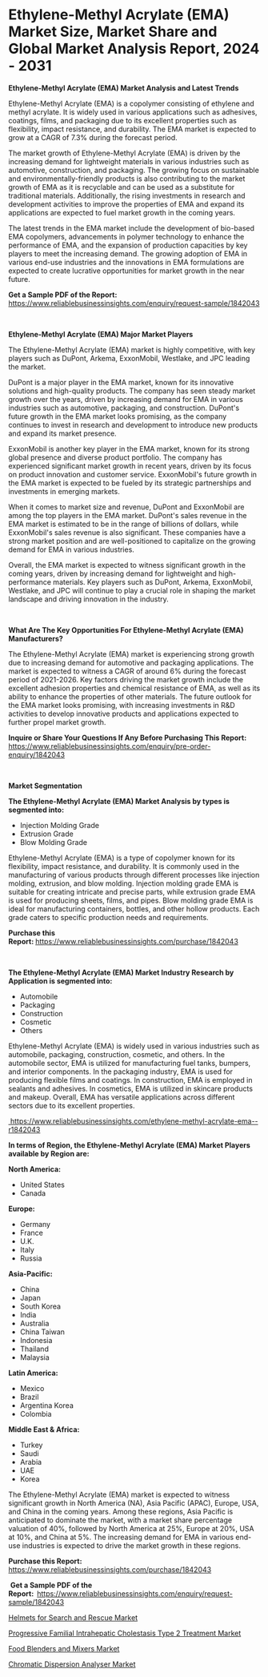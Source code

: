 <p><h1>Ethylene-Methyl Acrylate (EMA) Market Size, Market Share and Global Market Analysis Report, 2024 - 2031</h1></p><p><strong>Ethylene-Methyl Acrylate (EMA) Market Analysis and Latest Trends</strong></p>
<p><p>Ethylene-Methyl Acrylate (EMA) is a copolymer consisting of ethylene and methyl acrylate. It is widely used in various applications such as adhesives, coatings, films, and packaging due to its excellent properties such as flexibility, impact resistance, and durability. The EMA market is expected to grow at a CAGR of 7.3% during the forecast period.</p><p>The market growth of Ethylene-Methyl Acrylate (EMA) is driven by the increasing demand for lightweight materials in various industries such as automotive, construction, and packaging. The growing focus on sustainable and environmentally-friendly products is also contributing to the market growth of EMA as it is recyclable and can be used as a substitute for traditional materials. Additionally, the rising investments in research and development activities to improve the properties of EMA and expand its applications are expected to fuel market growth in the coming years.</p><p>The latest trends in the EMA market include the development of bio-based EMA copolymers, advancements in polymer technology to enhance the performance of EMA, and the expansion of production capacities by key players to meet the increasing demand. The growing adoption of EMA in various end-use industries and the innovations in EMA formulations are expected to create lucrative opportunities for market growth in the near future.</p></p>
<p><strong>Get a Sample PDF of the Report:&nbsp;</strong> <a href="https://www.reliablebusinessinsights.com/enquiry/request-sample/1842043">https://www.reliablebusinessinsights.com/enquiry/request-sample/1842043</a></p>
<p>&nbsp;</p>
<p><strong>Ethylene-Methyl Acrylate (EMA) Major Market Players</strong></p>
<p><p>The Ethylene-Methyl Acrylate (EMA) market is highly competitive, with key players such as DuPont, Arkema, ExxonMobil, Westlake, and JPC leading the market. </p><p>DuPont is a major player in the EMA market, known for its innovative solutions and high-quality products. The company has seen steady market growth over the years, driven by increasing demand for EMA in various industries such as automotive, packaging, and construction. DuPont's future growth in the EMA market looks promising, as the company continues to invest in research and development to introduce new products and expand its market presence.</p><p>ExxonMobil is another key player in the EMA market, known for its strong global presence and diverse product portfolio. The company has experienced significant market growth in recent years, driven by its focus on product innovation and customer service. ExxonMobil's future growth in the EMA market is expected to be fueled by its strategic partnerships and investments in emerging markets.</p><p>When it comes to market size and revenue, DuPont and ExxonMobil are among the top players in the EMA market. DuPont's sales revenue in the EMA market is estimated to be in the range of billions of dollars, while ExxonMobil's sales revenue is also significant. These companies have a strong market position and are well-positioned to capitalize on the growing demand for EMA in various industries.</p><p>Overall, the EMA market is expected to witness significant growth in the coming years, driven by increasing demand for lightweight and high-performance materials. Key players such as DuPont, Arkema, ExxonMobil, Westlake, and JPC will continue to play a crucial role in shaping the market landscape and driving innovation in the industry.</p></p>
<p>&nbsp;</p>
<p><strong>What Are The Key Opportunities For Ethylene-Methyl Acrylate (EMA) Manufacturers?</strong></p>
<p><p>The Ethylene-Methyl Acrylate (EMA) market is experiencing strong growth due to increasing demand for automotive and packaging applications. The market is expected to witness a CAGR of around 6% during the forecast period of 2021-2026. Key factors driving the market growth include the excellent adhesion properties and chemical resistance of EMA, as well as its ability to enhance the properties of other materials. The future outlook for the EMA market looks promising, with increasing investments in R&D activities to develop innovative products and applications expected to further propel market growth.</p></p>
<p><strong>Inquire or Share Your Questions If Any Before Purchasing This Report:</strong> <a href="https://www.reliablebusinessinsights.com/enquiry/pre-order-enquiry/1842043">https://www.reliablebusinessinsights.com/enquiry/pre-order-enquiry/1842043</a></p>
<p>&nbsp;</p>
<p><strong>Market Segmentation</strong></p>
<p><strong>The Ethylene-Methyl Acrylate (EMA) Market Analysis by types is segmented into:</strong></p>
<p><ul><li>Injection Molding Grade</li><li>Extrusion Grade</li><li>Blow Molding Grade</li></ul></p>
<p><p>Ethylene-Methyl Acrylate (EMA) is a type of copolymer known for its flexibility, impact resistance, and durability. It is commonly used in the manufacturing of various products through different processes like injection molding, extrusion, and blow molding. Injection molding grade EMA is suitable for creating intricate and precise parts, while extrusion grade EMA is used for producing sheets, films, and pipes. Blow molding grade EMA is ideal for manufacturing containers, bottles, and other hollow products. Each grade caters to specific production needs and requirements.</p></p>
<p><strong>Purchase this Report:&nbsp;</strong><a href="https://www.reliablebusinessinsights.com/purchase/1842043">https://www.reliablebusinessinsights.com/purchase/1842043</a></p>
<p>&nbsp;</p>
<p><strong>The Ethylene-Methyl Acrylate (EMA) Market Industry Research by Application is segmented into:</strong></p>
<p><ul><li>Automobile</li><li>Packaging</li><li>Construction</li><li>Cosmetic</li><li>Others</li></ul></p>
<p><p>Ethylene-Methyl Acrylate (EMA) is widely used in various industries such as automobile, packaging, construction, cosmetic, and others. In the automobile sector, EMA is utilized for manufacturing fuel tanks, bumpers, and interior components. In the packaging industry, EMA is used for producing flexible films and coatings. In construction, EMA is employed in sealants and adhesives. In cosmetics, EMA is utilized in skincare products and makeup. Overall, EMA has versatile applications across different sectors due to its excellent properties.</p></p>
<p><a href="https://www.reliablebusinessinsights.com/ethylene-methyl-acrylate-ema--r1842043">&nbsp;https://www.reliablebusinessinsights.com/ethylene-methyl-acrylate-ema--r1842043</a></p>
<p><strong>In terms of Region, the Ethylene-Methyl Acrylate (EMA) Market Players available by Region are:</strong></p>
<p>
    <p> <strong> North America: </strong>
        <ul>
            <li>United States</li>
            <li>Canada</li>
        </ul>
        </p> 
    <p> <strong> Europe: </strong>
        <ul>
            <li>Germany</li>
            <li>France</li>
            <li>U.K.</li>
            <li>Italy</li>
            <li>Russia</li>
        </ul>
        </p> 
    <p> <strong> Asia-Pacific: </strong>
        <ul>
            <li>China</li>
            <li>Japan</li>
            <li>South Korea</li>
            <li>India</li>
            <li>Australia</li>
            <li>China Taiwan</li>
            <li>Indonesia</li>
            <li>Thailand</li>
            <li>Malaysia</li>
        </ul>
        </p> 
    <p> <strong> Latin America: </strong>
        <ul>
            <li>Mexico</li>
            <li>Brazil</li>
            <li>Argentina Korea</li>
            <li>Colombia</li>
        </ul>
        </p> 
    <p> <strong> Middle East & Africa: </strong>
        <ul>
            <li>Turkey</li>
            <li>Saudi</li>
            <li>Arabia</li>
            <li>UAE</li>
            <li>Korea</li>
        </ul>
    </p>
    </p>
<p><p>The Ethylene-Methyl Acrylate (EMA) market is expected to witness significant growth in North America (NA), Asia Pacific (APAC), Europe, USA, and China in the coming years. Among these regions, Asia Pacific is anticipated to dominate the market, with a market share percentage valuation of 40%, followed by North America at 25%, Europe at 20%, USA at 10%, and China at 5%. The increasing demand for EMA in various end-use industries is expected to drive the market growth in these regions.</p></p>
<p><strong>Purchase this Report: </strong><a href="https://www.reliablebusinessinsights.com/purchase/1842043">https://www.reliablebusinessinsights.com/purchase/1842043</a></p>
<p>&nbsp;<strong>Get a Sample PDF of the Report:&nbsp;&nbsp;</strong><a href="https://www.reliablebusinessinsights.com/enquiry/request-sample/1842043">https://www.reliablebusinessinsights.com/enquiry/request-sample/1842043</a></p>
<p><strong></strong></p>
<p><p><a href="https://github.com/staberhelen84/Market-Research-Report-List-1/blob/main/helmets-for-search-and-rescue-market.md">Helmets for Search and Rescue Market</a></p><p><a href="https://medium.com/@diane.macle6776/progressive-familial-intrahepatic-cholestasis-type-2-treatment-market-trends-focusing-on-4870dbe86e88">Progressive Familial Intrahepatic Cholestasis Type 2 Treatment Market</a></p><p><a href="https://medium.com/@esmeraldaezzy1561/an-in-depth-analysis-of-the-global-food-blenders-and-mixers-market-scope-and-its-rapid-growing-7-7-e44fb430c0e7">Food Blenders and Mixers Market</a></p><p><a href="https://github.com/trameciabutler45/Market-Research-Report-List-1/blob/main/chromatic-dispersion-analyser-market.md">Chromatic Dispersion Analyser Market</a></p></p>